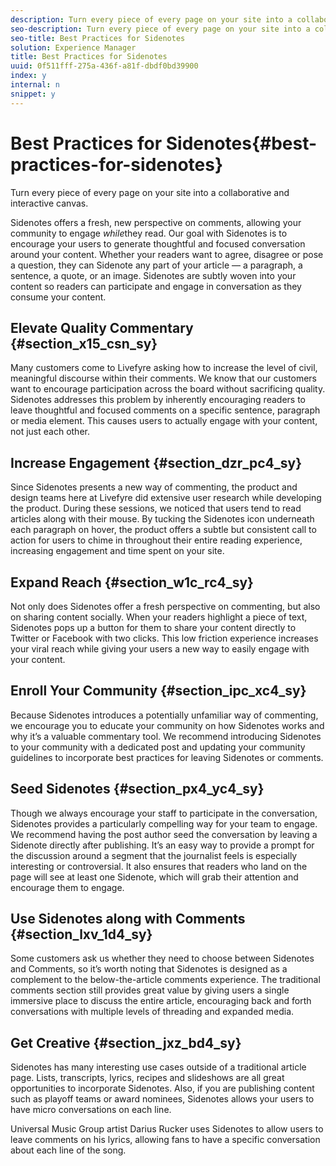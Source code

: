 ```yaml
---
description: Turn every piece of every page on your site into a collaborative and interactive canvas.
seo-description: Turn every piece of every page on your site into a collaborative and interactive canvas.
seo-title: Best Practices for Sidenotes
solution: Experience Manager
title: Best Practices for Sidenotes
uuid: 0f511fff-275a-436f-a81f-dbdf0bd39900
index: y
internal: n
snippet: y
---
```


# Best Practices for Sidenotes{#best-practices-for-sidenotes}

Turn every piece of every page on your site into a collaborative and interactive canvas.

Sidenotes offers a fresh, new perspective on comments, allowing your community to engage *while*they read. Our goal with Sidenotes is to encourage your users to generate thoughtful and focused conversation around your content. Whether your readers want to agree, disagree or pose a question, they can Sidenote any part of your article — a paragraph, a sentence, a quote, or an image. Sidenotes are subtly woven into your content so readers can participate and engage in conversation as they consume your content.

## Elevate Quality Commentary {#section_x15_csn_sy}

Many customers come to Livefyre asking how to increase the level of civil, meaningful discourse within their comments. We know that our customers want to encourage participation across the board without sacrificing quality. Sidenotes addresses this problem by inherently encouraging readers to leave thoughtful and focused comments on a specific sentence, paragraph or media element. This causes users to actually engage with your content, not just each other.

## Increase Engagement {#section_dzr_pc4_sy}

Since Sidenotes presents a new way of commenting, the product and design teams here at Livefyre did extensive user research while developing the product. During these sessions, we noticed that users tend to read articles along with their mouse. By tucking the Sidenotes icon underneath each paragraph on hover, the product offers a subtle but consistent call to action for users to chime in throughout their entire reading experience, increasing engagement and time spent on your site.

## Expand Reach {#section_w1c_rc4_sy}

Not only does Sidenotes offer a fresh perspective on commenting, but also on sharing content socially. When your readers highlight a piece of text, Sidenotes pops up a button for them to share your content directly to Twitter or Facebook with two clicks. This low friction experience increases your viral reach while giving your users a new way to easily engage with your content.

## Enroll Your Community {#section_ipc_xc4_sy}

Because Sidenotes introduces a potentially unfamiliar way of commenting, we encourage you to educate your community on how Sidenotes works and why it’s a valuable commentary tool. We recommend introducing Sidenotes to your community with a dedicated post and updating your community guidelines to incorporate best practices for leaving Sidenotes or comments.

## Seed Sidenotes {#section_px4_yc4_sy}

Though we always encourage your staff to participate in the conversation, Sidenotes provides a particularly compelling way for your team to engage. We recommend having the post author seed the conversation by leaving a Sidenote directly after publishing. It’s an easy way to provide a prompt for the discussion around a segment that the journalist feels is especially interesting or controversial. It also ensures that readers who land on the page will see at least one Sidenote, which will grab their attention and encourage them to engage.

## Use Sidenotes along with Comments {#section_lxv_1d4_sy}

Some customers ask us whether they need to choose between Sidenotes and Comments, so it’s worth noting that Sidenotes is designed as a complement to the below-the-article comments experience. The traditional comments section still provides great value by giving users a single immersive place to discuss the entire article, encouraging back and forth conversations with multiple levels of threading and expanded media.

## Get Creative {#section_jxz_bd4_sy}

Sidenotes has many interesting use cases outside of a traditional article page. Lists, transcripts, lyrics, recipes and slideshows are all great opportunities to incorporate Sidenotes. Also, if you are publishing content such as playoff teams or award nominees, Sidenotes allows your users to have micro conversations on each line.

Universal Music Group artist Darius Rucker uses Sidenotes to allow users to leave comments on his lyrics, allowing fans to have a specific conversation about each line of the song.
